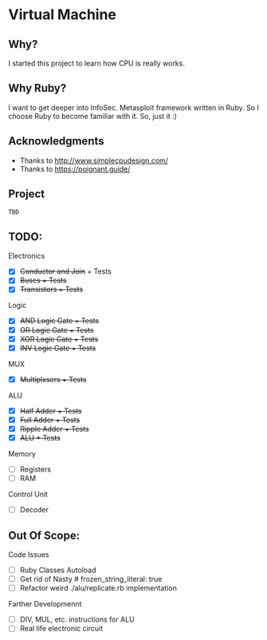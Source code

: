 # Virtual Machine

## Why?
I started this project to learn how CPU is really works.

## Why Ruby?
I want to get deeper into InfoSec.
Metasploit framework written in Ruby.
So I choose Ruby to become familiar with it. 
So, just it :)

## Acknowledgments
* Thanks to http://www.simplecpudesign.com/
* Thanks to https://poignant.guide/

## Project
```
TBD
```


## TODO:
Electronics
* [x] ~~Conductor and Join~~ + Tests
* [x] ~~Buses + Tests~~
* [x] ~~Transistors + Tests~~

Logic
* [x] ~~AND Logic Gate + Tests~~
* [x] ~~OR Logic Gate + Tests~~
* [x] ~~XOR Logic Gate + Tests~~
* [x] ~~INV Logic Gate + Tests~~
  
MUX
* [x] ~~Multiplxsers + Tests~~

ALU
* [x] ~~Half Adder + Tests~~
* [x] ~~Full Adder + Tests~~
* [x] ~~Ripple Adder + Tests~~
* [x] ~~ALU + Tests~~

Memory
* [ ] Registers
* [ ] RAM

Control Unit
* [ ] Decoder

## Out Of Scope:
Code Issues
* [ ] Ruby Classes Autoload
* [ ] Get rid of Nasty # frozen_string_literal: true  
* [ ] Refactor weird ./alu/replicate.rb implementation
  
Farther Developmennt
* [ ] DIV, MUL, etc. instructions for ALU
* [ ] Real life electronic circuit
